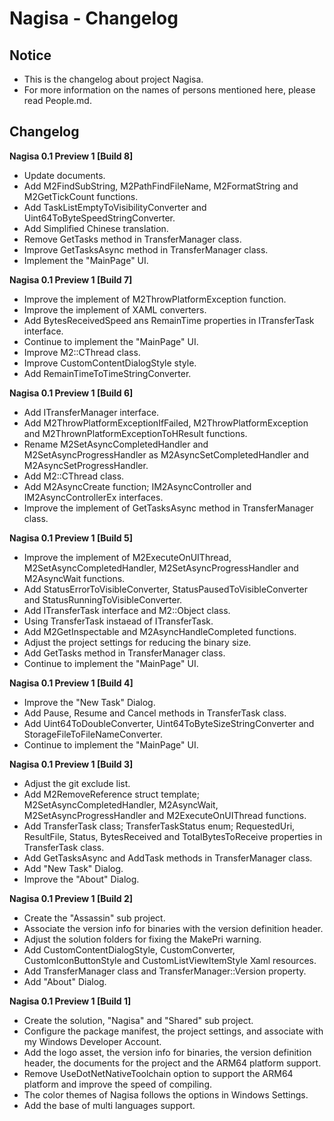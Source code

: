 ﻿# Nagisa - Changelog

## Notice
- This is the changelog about project Nagisa.
- For more information on the names of persons mentioned here, please read 
  People.md.

## Changelog
**Nagisa 0.1 Preview 1 [Build 8]**
- Update documents.
- Add M2FindSubString, M2PathFindFileName, M2FormatString and M2GetTickCount 
  functions.
- Add TaskListEmptyToVisibilityConverter and Uint64ToByteSpeedStringConverter.
- Add Simplified Chinese translation.
- Remove GetTasks method in TransferManager class.
- Improve GetTasksAsync method in TransferManager class.
- Implement the "MainPage" UI.

**Nagisa 0.1 Preview 1 [Build 7]**
- Improve the implement of M2ThrowPlatformException function.
- Improve the implement of XAML converters.
- Add BytesReceivedSpeed ans RemainTime properties in ITransferTask interface.
- Continue to implement the "MainPage" UI.
- Improve M2::CThread class.
- Improve CustomContentDialogStyle style.
- Add RemainTimeToTimeStringConverter.

**Nagisa 0.1 Preview 1 [Build 6]**
- Add ITransferManager interface.
- Add M2ThrowPlatformExceptionIfFailed, M2ThrowPlatformException and 
  M2ThrownPlatformExceptionToHResult functions.
- Rename M2SetAsyncCompletedHandler and M2SetAsyncProgressHandler as
  M2AsyncSetCompletedHandler and M2AsyncSetProgressHandler.
- Add M2::CThread class.
- Add M2AsyncCreate function; IM2AsyncController and IM2AsyncControllerEx 
  interfaces.
- Improve the implement of GetTasksAsync method in TransferManager class.

**Nagisa 0.1 Preview 1 [Build 5]**
- Improve the implement of M2ExecuteOnUIThread, M2SetAsyncCompletedHandler, 
  M2SetAsyncProgressHandler and M2AsyncWait functions.
- Add StatusErrorToVisibleConverter, StatusPausedToVisibleConverter and 
  StatusRunningToVisibleConverter.
- Add ITransferTask interface and M2::Object class. 
- Using TransferTask instaead of ITransferTask.
- Add M2GetInspectable and M2AsyncHandleCompleted functions.
- Adjust the project settings for reducing the binary size.
- Add GetTasks method in TransferManager class.
- Continue to implement the "MainPage" UI.

**Nagisa 0.1 Preview 1 [Build 4]**
- Improve the "New Task" Dialog.
- Add Pause, Resume and Cancel methods in TransferTask class.
- Add Uint64ToDoubleConverter, Uint64ToByteSizeStringConverter and 
  StorageFileToFileNameConverter.
- Continue to implement the "MainPage" UI.

**Nagisa 0.1 Preview 1 [Build 3]**
- Adjust the git exclude list.
- Add M2RemoveReference struct template; M2SetAsyncCompletedHandler, 
  M2AsyncWait, M2SetAsyncProgressHandler and M2ExecuteOnUIThread functions.
- Add TransferTask class; TransferTaskStatus enum; RequestedUri, ResultFile, 
  Status, BytesReceived and TotalBytesToReceive properties in TransferTask 
  class.
- Add GetTasksAsync and AddTask methods in TransferManager class.
- Add "New Task" Dialog.
- Improve the "About" Dialog.

**Nagisa 0.1 Preview 1 [Build 2]**
- Create the "Assassin" sub project.
- Associate the version info for binaries with the version definition header.
- Adjust the solution folders for fixing the MakePri warning.
- Add CustomContentDialogStyle, CustomConverter, CustomIconButtonStyle and 
  CustomListViewItemStyle Xaml resources.
- Add TransferManager class and TransferManager::Version property.
- Add "About" Dialog.

**Nagisa 0.1 Preview 1 [Build 1]**
- Create the solution, "Nagisa" and "Shared" sub project.
- Configure the package manifest, the project settings, and associate with my 
  Windows Developer Account.
- Add the logo asset, the version info for binaries, the version definition 
  header, the documents for the project and the ARM64 platform support.
- Remove UseDotNetNativeToolchain option to support the ARM64 platform and 
  improve the speed of compiling.
- The color themes of Nagisa follows the options in Windows Settings.
- Add the base of multi languages support.
